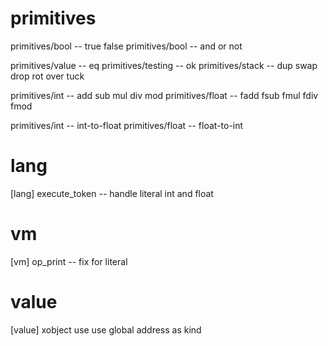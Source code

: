 # primitives

primitives/bool -- true false
primitives/bool -- and or not

primitives/value -- eq
primitives/testing -- ok
primitives/stack -- dup swap drop rot over tuck

primitives/int -- add sub mul div mod
primitives/float -- fadd fsub fmul fdiv fmod

primitives/int -- int-to-float
primitives/float -- float-to-int

# lang

[lang] execute_token -- handle literal int and float

# vm

[vm] op_print -- fix for literal

# value

[value] xobject use use global address as kind
